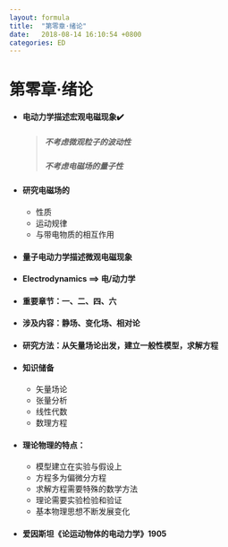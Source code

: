 ```yaml
---
layout: formula
title:  "第零章·绪论"
date:   2018-08-14 16:10:54 +0800
categories: ED
---
```


# 第零章·绪论

* #### 电动力学描述宏观电磁现象✔️

  > ##### 不考虑微观粒子的波动性
  >
  > ##### 不考虑电磁场的量子性

* #### 研究电磁场的

  - 性质
  - 运动规律
  - 与带电物质的相互作用


* #### 量子电动力学描述微观电磁现象


* #### Electrodynamics ==> 电/动力学


* #### 重要章节：一、二、四、六


* #### 涉及内容：静场、变化场、相对论

* #### 研究方法：从矢量场论出发，建立一般性模型，求解方程

* #### 知识储备

  * 矢量场论
  * 张量分析
  * 线性代数
  * 数理方程

* #### 理论物理的特点：

  * 模型建立在实验与假设上
  * 方程多为偏微分方程
  * 求解方程需要特殊的数学方法
  * 理论需要实验检验和验证
  * 基本物理思想不断发展变化

* #### 爱因斯坦《论运动物体的电动力学》1905